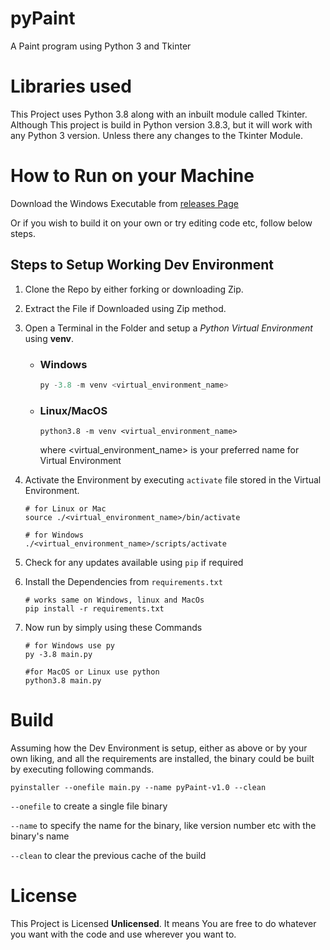 # pyPaint

A Paint program using Python 3 and Tkinter

# Libraries used

This Project uses Python 3.8 along with an inbuilt module called Tkinter. Although This project is build in Python version 3.8.3, but it will work with any Python 3 version. Unless there any changes to the Tkinter Module.

# How to Run on your Machine

Download the Windows Executable from [releases Page](https://github.com/wrench1815/pyPaint/releases)

Or if you wish to build it on your own or try editing code etc, follow below steps.

## Steps to Setup Working Dev Environment

1. Clone the Repo by either forking or downloading Zip.
2. Extract the File if Downloaded using Zip method.
3. Open a Terminal in the Folder and setup a _Python Virtual Environment_ using **venv**.

   - ### Windows

     ```powershell
     py -3.8 -m venv <virtual_environment_name>
     ```

   - ### Linux/MacOS

     ```shell
     python3.8 -m venv <virtual_environment_name>
     ```

     where &lt;virtual_environment_name&gt; is your preferred name for Virtual Environment

4. Activate the Environment by executing `activate` file stored in the Virtual Environment.

   ```shell
   # for Linux or Mac
   source ./<virtual_environment_name>/bin/activate

   # for Windows
   ./<virtual_environment_name>/scripts/activate
   ```

5. Check for any updates available using `pip` if required
6. Install the Dependencies from `requirements.txt`

   ```shell
   # works same on Windows, linux and MacOs
   pip install -r requirements.txt
   ```

7. Now run by simply using these Commands

   ```shell
   # for Windows use py
   py -3.8 main.py

   #for MacOS or Linux use python
   python3.8 main.py
   ```

# Build

Assuming how the Dev Environment is setup, either as above or by your own liking, and all the requirements are installed, the binary could be built by executing following commands.

```shell
pyinstaller --onefile main.py --name pyPaint-v1.0 --clean
```

`--onefile` to create a single file binary

`--name` to specify the name for the binary, like version number etc with the binary's name

`--clean` to clear the previous cache of the build

# License

This Project is Licensed <b>Unlicensed</b>. It means You are free to do whatever you want with the code and use wherever you want to.
